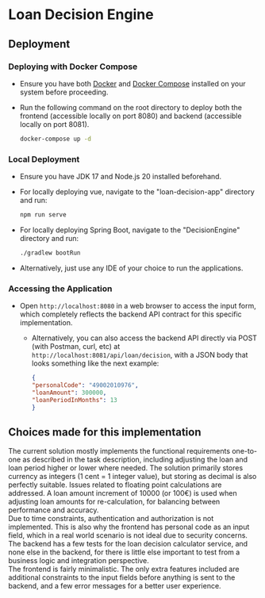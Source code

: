# Loan Decision Engine

## Deployment

### Deploying with Docker Compose

- Ensure you have both [Docker](https://docs.docker.com/get-docker/) and [Docker Compose](https://docs.docker.com/compose/install/) installed on your system before proceeding.

- Run the following command on the root directory to deploy both the frontend (accessible locally on port 8080) and backend (accessible locally on port 8081).

    ```bash
    docker-compose up -d
    ```

### Local Deployment

- Ensure you have JDK 17 and Node.js 20 installed beforehand.

- For locally deploying vue, navigate to the "loan-decision-app" directory and run:

     ```bash
     npm run serve
     ```

- For locally deploying Spring Boot, navigate to the "DecisionEngine" directory and run:

     ```bash
     ./gradlew bootRun
     ```

- Alternatively, just use any IDE of your choice to run the applications.

### Accessing the Application

- Open `http://localhost:8080` in a web browser to access the input form, which completely reflects the backend API contract for this specific implementation.
  - Alternatively, you can also access the backend API directly via POST (with Postman, curl, etc) at `http://localhost:8081/api/loan/decision`, with a JSON body that looks something like the next example:

    ```json
    {
    "personalCode": "49002010976",
    "loanAmount": 300000,
    "loanPeriodInMonths": 13
    }
    ```

## Choices made for this implementation

The current solution mostly implements the functional requirements one-to-one as described in the task description, including adjusting the loan and loan period higher or lower where needed. The solution primarily stores currency as integers (1 cent = 1 integer value), but storing as decimal is also perfectly suitable. Issues related to floating point calculations are addressed. A loan amount increment of 10000 (or 100€) is used when adjusting loan amounts for re-calculation, for balancing between performance and accuracy.\
Due to time constraints, authentication and authorization is not implemented. This is also why the frontend has personal code as an input field, which in a real world scenario is not ideal due to security concerns.\
The backend has a few tests for the loan decision calculator service, and none else in the backend, for there is little else important to test from a business logic and integration perspective.\
The frontend is fairly minimalistic. The only extra features included are additional constraints to the input fields before anything is sent to the backend, and a few error messages for a better user experience.
